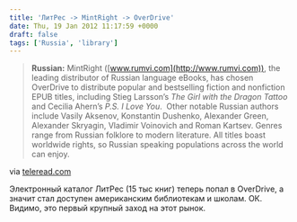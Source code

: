 ```yaml
---
title: 'ЛитРес -> MintRight -> OverDrive'
date: Thu, 19 Jan 2012 11:17:59 +0000
draft: false
tags: ['Russia', 'library']
---
```


> **Russian:** MintRight ([www.rumvi.com](http://www.rumvi.com)), the leading distributor of Russian language eBooks, has chosen OverDrive to distribute popular and bestselling fiction and nonfiction EPUB titles, including Stieg Larsson’s _The Girl with the Dragon Tattoo_ and Cecilia Ahern’s _P.S. I Love You_.  Other notable Russian authors include Vasily Aksenov, Konstantin Dushenko, Alexander Green, Alexander Skryagin, Vladimir Voinovich and Roman Kartsev. Genres range from Russian folklore to modern literature. All titles boast worldwide rights, so Russian speaking populations across the world can enjoy.

via [teleread.com](http://www.teleread.com/paul-biba/overdrive-adds-foreign-language-ebooks-to-catalog/)

Электронный каталог ЛитРес (15 тыс книг) теперь попал в OverDrive, а значит стал доступен американским библиотекам и школам. ОК. Видимо, это первый крупный заход на этот рынок.